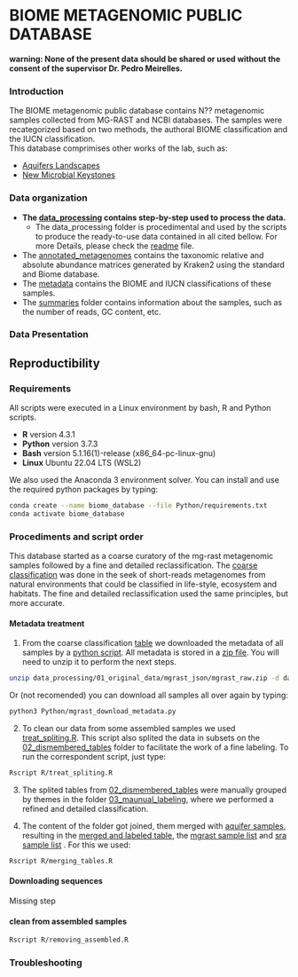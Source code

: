 # BIOME METAGENOMIC PUBLIC DATABASE

**warning: None of the present data should be shared or used without the consent of the supervisor Dr. Pedro Meirelles.**  
### Introduction  
  
The BIOME metagenomic public database contains N?? metagenomic samples collected from MG-RAST and NCBI databases. The samples were recategorized based on two methods, the authoral BIOME classification and the IUCN classification.  
This database comprimises other works of the lab, such as:
- [Aquifers Landscapes](https://github.com/MeirellesLab/aquifer_metagenomes)
- [New Microbial Keystones](https://github.com/MeirellesLab/keystones_paper)

### Data organization
- **The [data_processing](data_processing/) contains step-by-step used to process the data.**  
    - The data_processing folder is procedimental and used by the scripts to produce the ready-to-use data contained in all cited bellow.
    For more Details, please check the [readme](data_processing/README.md) file.  
- The [annotated_metagenomes](annotated_metagenomes/) contains the taxonomic relative and absolute abundance matrices generated by Kraken2 using the standard and Biome database.   
- The [metadata](metadata/) contains the BIOME and IUCN classifications of these samples.   
- The [summaries](summaries/) folder contains information about the samples, such as the number of reads, GC content, etc.

### Data Presentation

## Reproductibility

### Requirements
All scripts were executed in a Linux environment by bash, R and Python scripts.
- **R** version 4.3.1
- **Python** version 3.7.3
- **Bash** version 5.1.16(1)-release (x86_64-pc-linux-gnu)
- **Linux** Ubuntu 22.04 LTS (WSL2)

We also used the Anaconda 3 environment solver. You can install and use the required python packages by typing:

```bash
conda create --name biome_database --file Python/requirements.txt
conda activate biome_database
```

### Procediments and script order
This database started as a coarse curatory of the mg-rast metagenomic samples followed by a fine and detailed reclassification. The [coarse classification](data_processing/01_original_data/mgrast_coarse_classification.csv) was done in the seek of short-reads metagenomes from natural environments that could be classified in life-style, ecosystem and habitats. The fine and detailed reclassification used the same principles, but more accurate.


#### Metadata treatment

1. From the coarse classification [table](data_processing/01_original_data/mgrast_coarse_classification.csv) we downloaded the metadata of all samples by a [python script](Python/mgrast_download_metadata.py). All metadata is stored in a [zip file](data_processing/01_original_data/mgrast_json/mgrast_raw.zip). You will need to unzip it to perform the next steps.

```bash
unzip data_processing/01_original_data/mgrast_json/mgrast_raw.zip -d data_processing/01_original_data/mgrast_json/
```

Or (not recomended) you can download all samples all over again by typing:

```bash
python3 Python/mgrast_download_metadata.py
```

2. To clean our data from some assembled samples we used [treat_spliting.R](R/treat_spliting.R). This script also splited the data in subsets on the [02_dismembered_tables](data_processing/02_dismembered_tables/) folder to facilitate the work of a fine labeling. To run the correspondent script, just type:

```bash
Rscript R/treat_spliting.R
```

3. The splited tables from [02_dismembered_tables](data_processing/02_dismembered_tables/) were manually grouped by themes in the folder [03_maunual_labeling](data_processing/03_manual_labeling/), where we performed a refined and detailed classification. 

4. The content of the folder got joined, them merged with [aquifer samples](data_processing/01_original_data/aquifer_samples.csv), resulting in the [merged and labeled table](data_processing/03_manual_labeling/merged_and_classified.csv), the [mgrast sample list](data_processing/04_download_sequences/mgrast_list.txt) and [sra sample list](data_processing/04_download_sequences/sra_list.txt) . For this we used:
    
```bash 
Rscript R/merging_tables.R
```

#### Downloading sequences

Missing step
#### clean from assembled samples

```bash 
Rscript R/removing_assembled.R
```

### Troubleshooting



























































